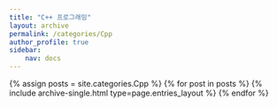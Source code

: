 ```yaml
---
title: "C++ 프로그래밍"
layout: archive
permalink: /categories/Cpp
author_profile: true
sidebar:
    nav: docs
---
```



{% assign posts = site.categories.Cpp %}
    {% for post in posts %} {% include archive-single.html type=page.entries_layout %} 
    {% endfor %}

